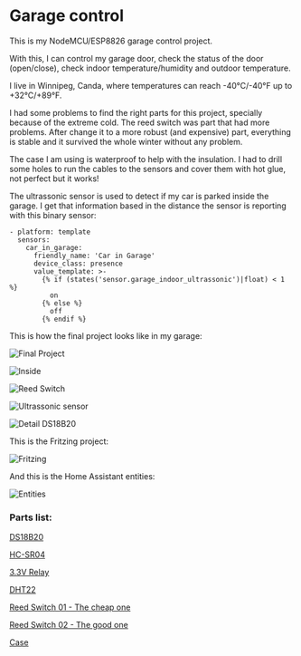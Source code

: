 # Garage control

This is my NodeMCU/ESP8826 garage control project.

With this, I can control my garage door, check the status of the door (open/close), check indoor temperature/humidity and outdoor temperature.

I live in Winnipeg, Canda, where temperatures can reach -40°C/-40°F up to +32°C/+89°F.

I had some problems to find the right parts for this project, specially because of the extreme cold. The reed switch was part that had more problems. After change it to a more robust (and expensive) part, everything is stable and it survived the whole winter without any problem.

The case I am using is waterproof to help with the insulation. I had to drill some holes to run the cables to the sensors and cover them with hot glue, not perfect but it works!

The ultrassonic sensor is used to detect if my car is parked inside the garage. I get that information based in the distance the sensor is reporting with this binary sensor:
```
- platform: template
  sensors:
    car_in_garage:
      friendly_name: 'Car in Garage'
      device_class: presence
      value_template: >-
        {% if (states('sensor.garage_indoor_ultrassonic')|float) < 1 %}
          on
        {% else %}
          off
        {% endif %}
```


This is how the final project looks like in my garage:

![Final Project](https://github.com/allangood/home-assistant/raw/main/NodeMCU/Garage/img/Control.jpg)

![Inside](https://github.com/allangood/home-assistant/raw/main/NodeMCU/Garage/img/Inside.jpg)

![Reed Switch](https://github.com/allangood/home-assistant/raw/main/NodeMCU/Garage/img/ReedSwitch02.jpg)

![Ultrassonic sensor](https://github.com/allangood/home-assistant/raw/main/NodeMCU/Garage/img/ultrassonic.jpg)

![Detail DS18B20](https://github.com/allangood/home-assistant/raw/main/NodeMCU/Garage/img/ds18b20_02.jpg)

This is the Fritzing project:

![Fritzing](https://github.com/allangood/home-assistant/raw/main/NodeMCU/Garage/img/Garage.png)

And this is the Home Assistant entities:

![Entities](https://github.com/allangood/home-assistant/raw/main/NodeMCU/Garage/img/HA_Entities.png)

### Parts list:

[DS18B20](https://www.banggood.com/Wholesale-DS18B20-Waterproof-Digital-Temperature-Temp-Sensor-Probe-p-53674.html?cur_warehouse=CN&rmmds=search)

[HC-SR04](https://www.banggood.com/Wholesale-Geekcreit-Ultrasonic-Module-HC-SR04-Distance-Measuring-Ranging-Transducers-Sensor-DC-5V-2-450cm-p-40313.html?cur_warehouse=CN&rmmds=search)

[3.3V Relay](https://www.banggood.com/BESTEP-1-Channel-3_3V-Low-Level-Trigger-Relay-Module-Optocoupler-Isolation-Terminal-p-1355736.html?cur_warehouse=CN&rmmds=search)

[DHT22](https://www.banggood.com/DHT22-Single-bus-Digital-Temperature-and-Humidity-Sensor-Module-Electronic-Building-Blocks-AM2302-3_3V-5V-DC-p-1457358.html?cur_warehouse=CN&rmmds=search)

[Reed Switch 01 - The cheap one](https://www.banggood.com/Recessed-Door-Window-Contacts-Magnetic-Reed-Security-Alarm-Switch-p-976715.html?cur_warehouse=CN&rmmds=search)

[Reed Switch 02 - The good one](https://www.amazon.ca/gp/product/B07DW2JGF2/ref=ppx_yo_dt_b_search_asin_title?ie=UTF8&psc=1)

[Case](https://www.banggood.com/Waterproof-ABS-Plastic-Electronic-Box-White-Case-6-Size-Junction-Case-p-948279.html?cur_warehouse=CN&ID=514796&rmmds=search)

